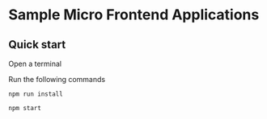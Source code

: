 # Sample Micro Frontend Applications

## Quick start

Open a terminal

Run the following commands

`npm run install`

`npm start`
